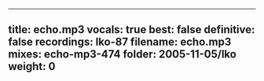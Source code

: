 
---
title: echo.mp3
vocals: true
best: false
definitive: false
recordings: lko-87
filename: echo.mp3
mixes: echo-mp3-474
folder: 2005-11-05/lko
weight: 0
---

